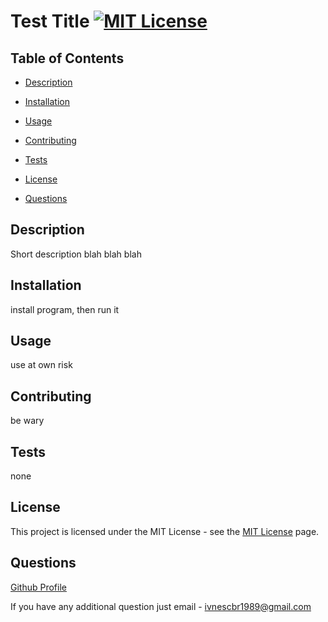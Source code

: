 # Test Title	[![MIT License](https://img.shields.io/static/v1?label=license&message=MIT&color=red)](https://choosealicense.com/licenses/mit/)

## Table of Contents

* [Description](#Description)

* [Installation](#Installation)

* [Usage](#Usage)

* [Contributing](#Contributing)

* [Tests](#Tests)

* [License](#License)

* [Questions](#Questions)

## Description

Short description blah blah blah

## Installation

install program, then run it

## Usage

use at own risk

## Contributing

be wary

## Tests

none

## License

This project is licensed under the MIT License - see the [MIT License](https://choosealicense.com/licenses/mit/) page.

## Questions

[Github Profile](https://github.com/IvanFelipeEscobar)

If you have any additional question just email - ivnescbr1989@gmail.com
